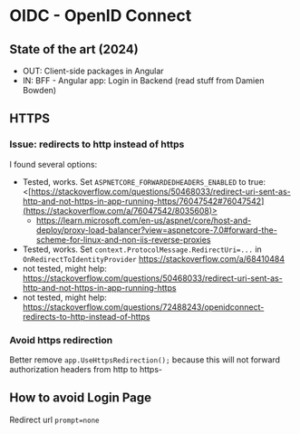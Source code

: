 # OIDC - OpenID Connect

## State of the art (2024)

- OUT: Client-side packages in Angular
- IN: BFF - Angular app: Login in Backend (read stuff from Damien Bowden) 

## HTTPS

### Issue: redirects to http instead of https

I found several options:

- Tested, works. Set `ASPNETCORE_FORWARDEDHEADERS_ENABLED` to true: <[https://stackoverflow.com/questions/50468033/redirect-uri-sent-as-http-and-not-https-in-app-running-https/76047542#76047542](https://stackoverflow.com/a/76047542/8035608)>
  - <https://learn.microsoft.com/en-us/aspnet/core/host-and-deploy/proxy-load-balancer?view=aspnetcore-7.0#forward-the-scheme-for-linux-and-non-iis-reverse-proxies>
- Tested, works. Set `context.ProtocolMessage.RedirectUri=...` in `OnRedirectToIdentityProvider` <https://stackoverflow.com/a/68410484>
- not tested, might help: <https://stackoverflow.com/questions/50468033/redirect-uri-sent-as-http-and-not-https-in-app-running-https>
- not tested, might help: <https://stackoverflow.com/questions/72488243/openidconnect-redirects-to-http-instead-of-https>

### Avoid https redirection

Better remove `app.UseHttpsRedirection();` because this will not forward authorization headers from http to https-

## How to avoid Login Page

Redirect url `prompt=none`
